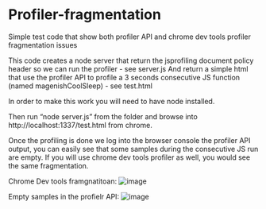 # Profiler-fragmentation
Simple test code that show both profiler API and chrome dev tools profiler fragmentation issues 

This code creates a node server that return the jsprofiling  document policy header so we can run the profiler - see server.js
And return a simple html that use the profiler API to profile a 3 seconds consecutive JS function (named magenishCoolSleep) - see test.html

In order to make this work you will need to have node installed.

Then run “node server.js” from the folder and browse into http://localhost:1337/test.html from chrome.

Once the profiling is done we log into the browser console the profiler API output, you can easily see that some samples during the consecutive JS run are empty.
If you will use chrome dev tools profiler as well, you would see the same fragmentation.

Chrome Dev tools framgnatitoan:
![image](https://user-images.githubusercontent.com/53221799/146249628-30c6c195-8e1f-40fc-bae3-84618a7bf8ae.png)



Empty samples in the profielr API:
![image](https://user-images.githubusercontent.com/53221799/146249328-9038181e-ec29-4872-8d56-d05b5d567cfe.png)
